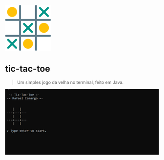 <img height="150px" src="./assets/tic-tac-toe.png"/>

# tic-tac-toe

>  Um simples jogo da velha no terminal, feito em Java.

<img src="./assets/tictactoe.gif"/>
